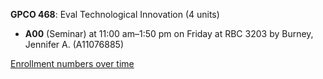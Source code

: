 **GPCO 468**: Eval Technological Innovation (4 units)

- **A00** (Seminar) at 11:00 am–1:50 pm on Friday at RBC 3203 by Burney, Jennifer A. (A11076885)

[Enrollment numbers over time](./GPCO468.tsv)

